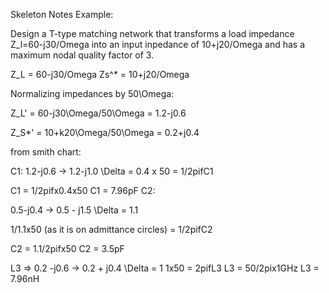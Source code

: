 Skeleton Notes Example:

Design a T-type matching network that transforms a load impedance Z_l=60-j30/Omega into an input inpedance of 10+j20/Omega and has a maximum nodal quality factor of 3.

Z_L = 60-j30/Omega
Zs^* = 10+j20/Omega

Normalizing impedances by 50\Omega:

Z_L' = 60-j30\Omega/50\Omega = 1.2-j0.6

Z_S*' = 10+k20\Omega/50\Omega = 0.2+j0.4

from smith chart:

C1: 1.2-j0.6 -> 1.2-j1.0
\Delta = 0.4 x 50 = 1/2pifC1

C1 = 1/2pifx0.4x50
C1 = 7.96pF
C2:

0.5-j0.4 -> 0.5 - j1.5
\Delta = 1.1

1/1.1x50 (as it is on admittance circles) = 1/2pifC2

C2 = 1.1/2pifx50
C2 = 3.5pF


L3 => 0.2 -j0.6 -> 0.2 + j0.4
\Delta = 1 1x50 = 2pifL3
L3 = 50/2pix1GHz
L3 = 7.96nH

